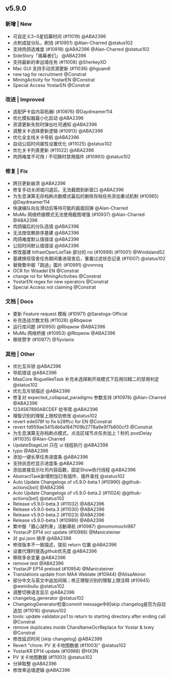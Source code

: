 ## v5.9.0

### 新增 | New

* 可自定义3~5星招募时间 (#11019) @ABA2396
* 点刺成锭分队，刷钱 (#10901) @Alan-Charred @status102
* 支持肉鸽选难度 (#10918) @ABA2396 @Alan-Charred @status102
* SideStory「揭幕者们」 @ABA2396
* 支持最新的幸运墙任务 (#11008) @SherkeyXD
* Mac GUI 支持手动资源更新 (#11036) @hguandl
* new tag for recruitment @Constrat
* MiningActivity for YostarEN @Constrat
* Special Access YostarEN @Constrat

### 改进 | Improved

* 适配萨卡兹内容拓展Ⅰ (#10976) @Daydreamer114
* 优化模拟器最小化启动 @ABA2396
* 资源更新失败时弹出吐司通知 @ABA2396
* 调整关卡选择更新逻辑 (#10913) @ABA2396
* 优化全主线关卡导航 @ABA2396
* 自动公招时间属性设置优化 (#11025) @status102
* 优化关卡列表更新 (#11022) @ABA2396
* 肉鸽难度不可用 / 不切换时禁用插件 (#10993) @status102

### 修复 | Fix

* 跨日更新崩溃 @ABA2396
* 修复手动关闭或闪退后，无法截图到新窗口 @ABA2396
* 为生息演算无存档刷点数模式最后的删除存档任务添加重试机制 (#10965) @Daydreamer114
* 快速编队向左滑动后等待可能的画面回弹 @Alan-Charred
* MuMu 网络桥接模式无法使用截图增强 (#10937) @Alan-Charred @ABA2396
* 肉鸽偏后的分队选错 @ABA2396
* 无法按信赖排序基建 @ABA2396
* 肉鸽难度默认值错误 @ABA2396
* 公招时间默认值错误 @ABA2396
* 修改基建 InfrastOperListTab 部分的 roi (#10999) (#11001) @Windsland52
* 基建换班宿舍任务期间重进宿舍后，重置过滤状态记录 (#11007) @status102
* 替換繁中服「跳過」圖片 (#10991) @vonnoq
* OCR for Wisadel EN @Constrat
* change roi for MiningActivities @Constrat
* YostarEN regex for new operators @Constrat
* Special Access not claiming @Constrat

### 文档 | Docs

* 更新 Feature request 模板 (#10971) @Saratoga-Official
* 补充连战次数文档 (#11028) @Rbqwow
* 运行库问题 (#10950) @Rbqwow @ABA2396
* MuMu 网络桥接 (#10953) @Rbqwow @ABA2396
* 移除赘字 (#10977) @1lyvianis

### 其他 | Other

* 优化互斥锁 @ABA2396
* 导航错误 @ABA2396
* MaaCore RoguelikeTask 补充未选择刷开局模式下启用凹精二的禁用判定 @status102
* 优化互斥锁描述 @ABA2396
* 修复对 expected_collapsal_paradigms 参数支持 (#10978) @Alan-Charred @ABA2396
* 1234567890ABCDEF 给爷爬 @ABA2396
* 理智识别的理智上限校验修改 @status102
* revert ede078f to fix b28ffcc for EN @Constrat
* revert fd959ae34154b6a1847f09b2778a9e9f7b800cf3 @Constrat
* 为生息演算无存档刷点模式，点击区域节点任务加上 1 秒的 postDelay (#11035) @Alan-Charred
* UpdateStageList 只在 ui 线程执行 @ABA2396
* typo @ABA2396
* 添加一键长草任务进度条 @ABA2396
* 支持状态栏显示进度条 @ABA2396
* 添加直接显示吐司内容函数，固定Show执行线程 @ABA2396
* AbstractTask新增附加已有插件、插件查找 @status102
* Auto Update Changelogs of v5.9.0-beta.1 (#10990) @github-actions[bot] @ABA2396
* Auto Update Changelogs of v5.9.0-beta.2 (#11024) @github-actions[bot] @status102
* Release v5.9.0-beta.3 (#11032) @ABA2396
* Release v5.9.0-beta.3 (#11030) @ABA2396
* Release v5.9.0-beta.2 (#11023) @ABA2396
* Release v5.9.0-beta.1 (#10989) @ABA2396
* 繁中服「銀心湖列車」活動導航 (#10987) @momomochi987
* YostarJP EP14 ocr update (#10986) @Manicsteiner
* 对 gui.json 排序 @ABA2396
* 修改版本不一致描述，提前 return 位置 @ABA2396
* 设置代理时提高github优先度 @ABA2396
* 移除多余变量 @ABA2396
* remove test @ABA2396
* YostarJP EP14 preload (#10954) @Manicsteiner
* Translations update from MAA Weblate (#10944) @AlisaAkiron
* 部分中文与英文中追加间隔；修正理智识别的理智上限注释 (#10945) @weinibuliu @status102
* 调整切换语言显示 @ABA2396
* changelog_generator @status102
* ChangelogGenerator检查commit message中的skip changelog是否为自动追加 (#11016) @status102
* tools: update validator.ps1 to return to starting directory after ending call @Constrat
* remove duplicates inside CharsNameOcrReplace for Yostar & txwy @Constrat
* 修改延迟时间 [skip changelog] @ABA2396
* Revert "chore: PV 关卡地图数据 (#11003)" @status102
* YostarKR EP14 update (#10988) @HX3N
* PV 关卡地图数据 (#11003) @status102
* 分钟取整 @ABA2396
* 修改幸运墙逻辑 @ABA2396
